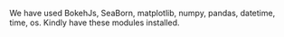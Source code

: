 We have used BokehJs, SeaBorn, matplotlib, numpy, pandas, datetime, time, os. Kindly have these modules installed.
